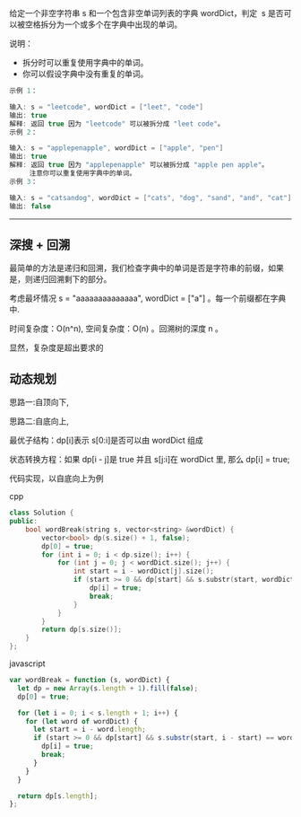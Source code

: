 给定一个非空字符串 s 和一个包含非空单词列表的字典 wordDict，判定  s 是否可以被空格拆分为一个或多个在字典中出现的单词。

说明：

- 拆分时可以重复使用字典中的单词。
- 你可以假设字典中没有重复的单词。

```cpp
示例 1：

输入: s = "leetcode", wordDict = ["leet", "code"]
输出: true
解释: 返回 true 因为 "leetcode" 可以被拆分成 "leet code"。
示例 2：

输入: s = "applepenapple", wordDict = ["apple", "pen"]
输出: true
解释: 返回 true 因为 "applepenapple" 可以被拆分成 "apple pen apple"。
     注意你可以重复使用字典中的单词。
示例 3：

输入: s = "catsandog", wordDict = ["cats", "dog", "sand", "and", "cat"]
输出: false
```

---

## 深搜 + 回溯

最简单的方法是递归和回溯，我们检查字典中的单词是否是字符串的前缀，如果是，则递归回溯剩下的部分。

考虑最坏情况 s = "aaaaaaaaaaaaaa", wordDict = ["a"] 。每一个前缀都在字典中.

时间复杂度：O(n^n), 空间复杂度：O(n) 。回溯树的深度 n 。

显然，复杂度是超出要求的

## 动态规划

思路一:自顶向下,

思路二:自底向上,

最优子结构：dp[i]表示 s[0:i]是否可以由 wordDict 组成

状态转换方程：如果 dp[i - j]是 true 并且 s[j:i]在 wordDict 里, 那么 dp[i] = true;

代码实现，以自底向上为例

cpp

```cpp
class Solution {
public:
    bool wordBreak(string s, vector<string> &wordDict) {
        vector<bool> dp(s.size() + 1, false);
        dp[0] = true;
        for (int i = 0; i < dp.size(); i++) {
            for (int j = 0; j < wordDict.size(); j++) {
                int start = i - wordDict[j].size();
                if (start >= 0 && dp[start] && s.substr(start, wordDict[j].size()) == wordDict[j]) {
                    dp[i] = true;
                    break;
                }
            }
        }
        return dp[s.size()];
    }
};
```

javascript

```javascript
var wordBreak = function (s, wordDict) {
  let dp = new Array(s.length + 1).fill(false);
  dp[0] = true;

  for (let i = 0; i < s.length + 1; i++) {
    for (let word of wordDict) {
      let start = i - word.length;
      if (start >= 0 && dp[start] && s.substr(start, i - start) == word) {
        dp[i] = true;
        break;
      }
    }
  }

  return dp[s.length];
};
```
